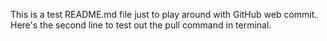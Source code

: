 This is a test README.md file just to play around with GitHub web commit.
Here's the second line to test out the pull command in terminal.
